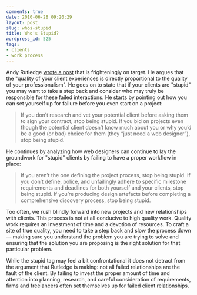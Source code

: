 ```yaml
---
comments: true
date: 2010-06-28 09:20:29
layout: post
slug: whos-stupid
title: Who's Stupid?
wordpress_id: 525
tags:
- clients
- work process
---
```


Andy Rutledge [wrote a post](http://www.andyrutledge.com/stupid-is-as-stupid-does.php) that is frighteningly on target. He argues that the "quality of your client experiences is directly proportional to the quality of your professionalism". He goes on to state that if your clients are "stupid" you may want to take a step back and consider who may truly be responsible for these failed interactions. He starts by pointing out how you can set yourself up for failure before you even start on a project:


> If you don’t research and vet your potential client before asking them to sign your contract, stop being stupid. If you bid on projects even though the potential client doesn’t know much about you or why you’d be a good (or bad) choice for them (they “just need a web designer”), stop being stupid.


He continues by analyzing how web designers can continue to lay the groundwork for "stupid" clients by failing to have a proper workflow in place:


> If you aren’t the one defining the project process, stop being stupid. If you don’t define, police, and unfailingly adhere to specific milestone requirements and deadlines for both yourself and your clients, stop being stupid. If you’re producing design artefacts before completing a comprehensive discovery process, stop being stupid.


Too often, we rush blindly forward into new projects and new relationships with clients. This process is not at all conducive to high quality work. Quality work requires an investment of time and a devotion of resources. To craft a site of true quality, you need to take a step back and slow the process down — making sure you understand the problem you are trying to solve and ensuring that the solution you are proposing is the right solution for that particular problem.

While the stupid tag may feel a bit confrontational it does not detract from the argument that Rutledge is making: not all failed relationships are the fault of the client. By failing to invest the proper amount of time and attention into planning, research, and careful consideration of requirements, firms and freelancers often set themselves up for failed client relationships.
